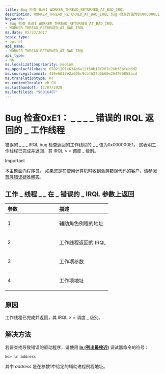 ```yaml
---
title: Bug 检查 0xE1 WORKER_THREAD_RETURNED_AT_BAD_IRQL
description: WORKER_THREAD_RETURNED_AT_BAD_IRQL bug 检查的值为0x000000E1。 这表明工作线程已完成并返回，并 DISPATCH_LEVEL IRQL。
keywords:
- Bug 检查 0xE1 WORKER_THREAD_RETURNED_AT_BAD_IRQL
- WORKER_THREAD_RETURNED_AT_BAD_IRQL
ms.date: 05/23/2017
topic_type:
- apiref
api_name:
- WORKER_THREAD_RETURNED_AT_BAD_IRQL
api_type:
- NA
ms.localizationpriority: medium
ms.openlocfilehash: 65021101e634b6a12f68b18f201e2bbf8bfeedd2
ms.sourcegitcommit: 418e6617e2a695c9cb4b37b5b60e264760858acd
ms.translationtype: MT
ms.contentlocale: zh-CN
ms.lasthandoff: 12/07/2020
ms.locfileid: "96816407"
---
```

# <a name="bug-check-0xe1-worker_thread_returned_at_bad_irql"></a>Bug 检查0xE1： \_ \_ \_ \_ 错误的 IRQL 返回的 \_ 工作线程


错误的 \_ \_ \_ IRQL bug 检查返回的工作线程的 \_ \_ 值为0x000000E1。 这表明工作线程已完成并返回，其 IRQL &gt; = 调度 \_ 级别。

> [!IMPORTANT]
> 本主题面向程序员。 如果您是在使用计算机时收到蓝屏错误代码的客户，请参阅[蓝屏错误疑难解答](https://www.windows.com/stopcode)。


## <a name="worker_thread_returned_at_bad_irql-parameters"></a>工作 \_ 线程 \_ \_ 在 \_ 错误的 \_ IRQL 参数上返回


<table>
<colgroup>
<col width="50%" />
<col width="50%" />
</colgroup>
<thead>
<tr class="header">
<th align="left">参数</th>
<th align="left">描述</th>
</tr>
</thead>
<tbody>
<tr class="odd">
<td align="left"><p>1</p></td>
<td align="left"><p>辅助角色例程的地址</p></td>
</tr>
<tr class="even">
<td align="left"><p>2</p></td>
<td align="left"><p>工作线程返回的 IRQL</p></td>
</tr>
<tr class="odd">
<td align="left"><p>3</p></td>
<td align="left"><p>工作项参数</p></td>
</tr>
<tr class="even">
<td align="left"><p>4</p></td>
<td align="left"><p>工作项地址</p></td>
</tr>
</tbody>
</table>

 

<a name="cause"></a>原因
-----

工作线程已完成并返回，其 IRQL &gt; = 调度 \_ 级别。

<a name="resolution"></a>解决方法
----------

若要查找导致错误的驱动程序，请使用 [**ln (列出最接近)**](ln--list-nearest-symbols-.md) 调试器命令的符号：

```dbgcmd
kd> ln address
```

其中 *address* 是在参数1中给定的辅助进程例程地址。

 

 




